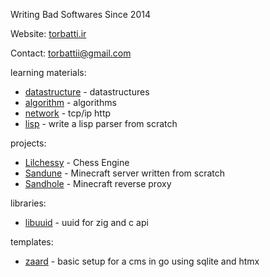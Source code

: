 Writing Bad Softwares Since 2014

Website: [torbatti.ir](https://torbatti.ir)

Contact: [torbattii@gmail.com](mailto:torbattii@gmail.com)


learning materials:
- [datastructure](https://github.com/Torbatti/datastructure) - datastructures
- [algorithm](https://github.com/Torbatti/algorithm) - algorithms
- [network](https://github.com/Torbatti/network) - tcp/ip http
- [lisp](https://github.com/Torbatti/lisp) - write a lisp parser from scratch

projects:
- [Lilchessy](https://github.com/Torbatti/lilchessy) - Chess Engine
- [Sandune](https://github.com/Torbatti/sandune) - Minecraft server written from scratch
- [Sandhole](https://github.com/Torbatti/sandhole) - Minecraft reverse proxy

libraries:
- [libuuid](https://github.com/Torbatti/libuuid) - uuid for zig and c api

templates:
- [zaard](https://github.com/Torbatti/zaard) - basic setup for a cms in go using sqlite and htmx


